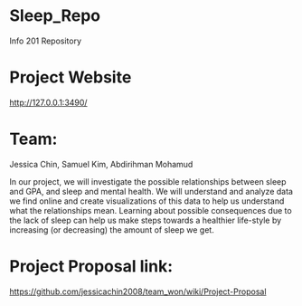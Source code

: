 # Sleep_Repo
Info 201 Repository

# Project Website
http://127.0.0.1:3490/

# Team:
Jessica Chin, 
Samuel Kim, 
Abdirihman Mohamud

In our project, we will investigate the possible relationships between sleep and GPA, and sleep and mental health. We will understand and analyze data we find online and create visualizations of this data to help us understand what the relationships mean. Learning about possible consequences due to the lack of sleep can help us make steps towards a healthier life-style by increasing (or decreasing) the amount of sleep we get.

# Project Proposal link:
https://github.com/jessicachin2008/team_won/wiki/Project-Proposal
